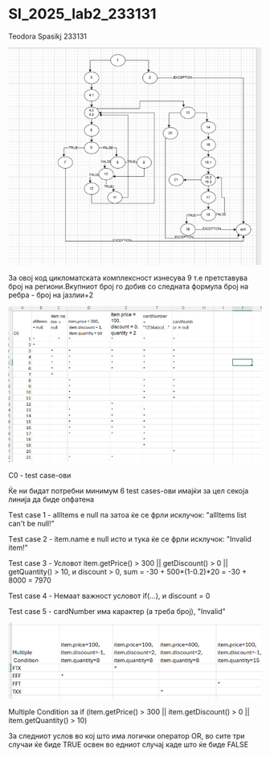 # SI_2025_lab2_233131
Teodora Spasikj 233131

![graf](images/graff.png)

За овој код цикломатската комплексност изнесува 9 т.е претставува број на региони.Вкупниот број го добив со следната формула број на ребра - број на јазлии+2

![C0](images/C0.png)

C0 - test case-ови

Ќе ни бидат потребни минимум 6 test cases-ови имајќи за цел секоја линија да биде опфатена

Тest case 1 - allItems е null па затоа ќе се фрли исклучок: "allItems list can't be null!"

Тest case 2 - item.name е null исто и тука ќе се фрли исклучок: "Invalid item!"

Теst case 3 - Условот item.getPrice() > 300 || getDiscount() > 0 || getQuantity() > 10, и discount > 0, sum = -30 + 500*(1-0.2)*20 = -30 + 8000 = 7970

Теst case 4 - Немаат важност условот if(...), и discount = 0

Теst case 5 - cardNumber има карактер (а треба број), "Invalid"

![Multiple](images/Multiple.png)

Multiple Condition за if (item.getPrice() > 300 || item.getDiscount() > 0 || item.getQuantity() > 10)

За следниот услов во кој што има логички оператор OR, во сите три случаи ќе биде TRUE освен во едниот случај каде што ќе биде FALSE
